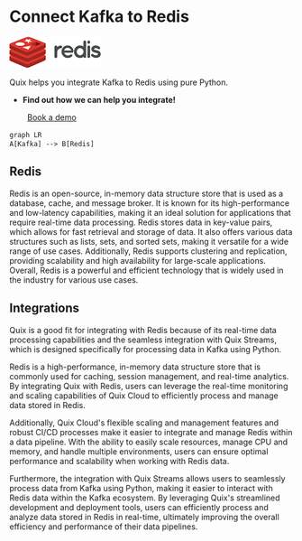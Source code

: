 # Connect Kafka to Redis

![](./images/logo_1.jpg)

Quix helps you integrate Kafka to Redis using pure Python.

<div class="grid cards blog-grid-card" markdown>

- __Find out how we can help you integrate!__

    <a class="md-button md-button--primary" href="https://share.hsforms.com/1iW0TmZzKQMChk0lxd_tGiw4yjw2?__hstc=175542013.2303933fbd746c0ac86d9ccbe9bc9100.1728383268831.1729603416735.1729620918855.31&__hssc=175542013.1.1729620918855&__hsfp=2132701734" target="_blank" style="margin:.5rem;">Book a demo</a>

</div>

```mermaid
graph LR
A[Kafka] --> B[Redis]
```

## Redis

Redis is an open-source, in-memory data structure store that is used as a database, cache, and message broker. It is known for its high-performance and low-latency capabilities, making it an ideal solution for applications that require real-time data processing. Redis stores data in key-value pairs, which allows for fast retrieval and storage of data. It also offers various data structures such as lists, sets, and sorted sets, making it versatile for a wide range of use cases. Additionally, Redis supports clustering and replication, providing scalability and high availability for large-scale applications. Overall, Redis is a powerful and efficient technology that is widely used in the industry for various use cases.

## Integrations

Quix is a good fit for integrating with Redis because of its real-time data processing capabilities and the seamless integration with Quix Streams, which is designed specifically for processing data in Kafka using Python.

Redis is a high-performance, in-memory data structure store that is commonly used for caching, session management, and real-time analytics. By integrating Quix with Redis, users can leverage the real-time monitoring and scaling capabilities of Quix Cloud to efficiently process and manage data stored in Redis.

Additionally, Quix Cloud's flexible scaling and management features and robust CI/CD processes make it easier to integrate and manage Redis within a data pipeline. With the ability to easily scale resources, manage CPU and memory, and handle multiple environments, users can ensure optimal performance and scalability when working with Redis data.

Furthermore, the integration with Quix Streams allows users to seamlessly process data from Kafka using Python, making it easier to interact with Redis data within the Kafka ecosystem. By leveraging Quix's streamlined development and deployment tools, users can efficiently process and analyze data stored in Redis in real-time, ultimately improving the overall efficiency and performance of their data pipelines.

